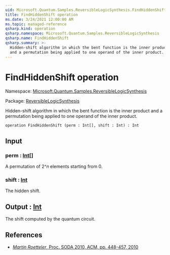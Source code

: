 ```yaml
---
uid: Microsoft.Quantum.Samples.ReversibleLogicSynthesis.FindHiddenShift
title: FindHiddenShift operation
ms.date: 3/24/2021 12:00:00 AM
ms.topic: managed-reference
qsharp.kind: operation
qsharp.namespace: Microsoft.Quantum.Samples.ReversibleLogicSynthesis
qsharp.name: FindHiddenShift
qsharp.summary: >-
  Hidden-shift algorithm in which the bent function is the inner product
  and a permutation being applied to one operand of the inner product.
---
```


# FindHiddenShift operation

Namespace: [Microsoft.Quantum.Samples.ReversibleLogicSynthesis](xref:Microsoft.Quantum.Samples.ReversibleLogicSynthesis)

Package: [ReversibleLogicSynthesis](https://nuget.org/packages/ReversibleLogicSynthesis)


Hidden-shift algorithm in which the bent function is the inner productand a permutation being applied to one operand of the inner product.

```qsharp
operation FindHiddenShift (perm : Int[], shift : Int) : Int
```


## Input

### perm : [Int](xref:microsoft.quantum.lang-ref.int)[]

A permutation of 2^𝑛 elements starting from 0.


### shift : [Int](xref:microsoft.quantum.lang-ref.int)

The hidden shift.



## Output : [Int](xref:microsoft.quantum.lang-ref.int)

The shift computed by the quantum circuit.

## References

- [*Martin Roetteler*,  Proc. SODA 2010, ACM, pp. 448-457,  2010](https://doi.org/10.1137/1.9781611973075.37)